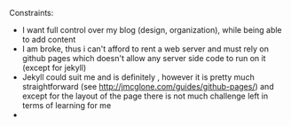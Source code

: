 

Constraints:
- I want full control over my blog (design, organization), while being able to add content  
- I am broke, thus i can't afford to rent a web server and must rely on github pages which doesn't allow any server side code to run on it (except for jekyll)
- Jekyll could suit me and is definitely , however it is pretty much straightforward (see http://jmcglone.com/guides/github-pages/) and except for the layout of the page there is not much challenge left in terms of learning for me
- 


